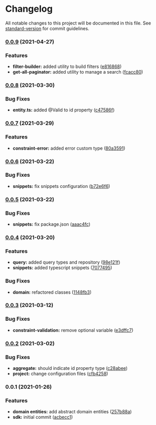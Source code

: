 # Changelog

All notable changes to this project will be documented in this file. See [standard-version](https://github.com/conventional-changelog/standard-version) for commit guidelines.

### [0.0.9](https://github.com/GEBittencourt/sdk-jsddd/compare/v0.0.8...v0.0.9) (2021-04-27)


### Features

* **filter-builder:** added utility to build filters ([e816868](https://github.com/GEBittencourt/sdk-jsddd/commit/e816868ba901d5cf0e3b853aeb886c8fc8b9349f))
* **get-all-paginator:** added utility to manage a search ([fcacc80](https://github.com/GEBittencourt/sdk-jsddd/commit/fcacc8043c64331ab18fb8930b4d9d75b4a7e578))

### [0.0.8](https://github.com/GEBittencourt/sdk-jsddd/compare/v0.0.7...v0.0.8) (2021-03-30)


### Bug Fixes

* **entity.ts:** added @Valid to id property ([c47586f](https://github.com/GEBittencourt/sdk-jsddd/commit/c47586fc6c30fce7a08aea4381f5c62117d55c8d))

### [0.0.7](https://github.com/GEBittencourt/sdk-jsddd/compare/v0.0.6...v0.0.7) (2021-03-29)


### Features

* **constraint-error:** added error custom type ([80a3591](https://github.com/GEBittencourt/sdk-jsddd/commit/80a35910e97c40d66a633c926d4e19ea8eecc016))

### [0.0.6](https://github.com/GEBittencourt/sdk-jsddd/compare/v0.0.5...v0.0.6) (2021-03-22)


### Bug Fixes

* **snippets:** fix snippets configuration ([b72e6f6](https://github.com/GEBittencourt/sdk-jsddd/commit/b72e6f69d3bae2567147bdfe16daf9553070cfd2))

### [0.0.5](https://github.com/GEBittencourt/sdk-jsddd/compare/v0.0.4...v0.0.5) (2021-03-22)


### Bug Fixes

* **snippets:** fix package.json ([aaac4fc](https://github.com/GEBittencourt/sdk-jsddd/commit/aaac4fca635eac7e13d8aa53b091c31f08a92122))

### [0.0.4](https://github.com/GEBittencourt/sdk-jsddd/compare/v0.0.3...v0.0.4) (2021-03-20)


### Features

* **query:** added query types and repository ([98e121f](https://github.com/GEBittencourt/sdk-jsddd/commit/98e121f15ba08901d6bb83dbacdaa8ab3033f51c))
* **snippets:** added typescript snippets ([7077495](https://github.com/GEBittencourt/sdk-jsddd/commit/707749520a9aba574af3fa20c26a04a30d455e29))


### Bug Fixes

* **domain:** refactored classes ([1148fb3](https://github.com/GEBittencourt/sdk-jsddd/commit/1148fb3c991443121934f1ec6f999bd3fe735f2b))

### [0.0.3](https://github.com/GEBittencourt/sdk-jsddd/compare/v0.0.2...v0.0.3) (2021-03-12)


### Bug Fixes

* **constraint-validation:** remove optional variable ([e3dffc7](https://github.com/GEBittencourt/sdk-jsddd/commit/e3dffc7209f4a5d088a84b927449c9a8b445f0c1))

### [0.0.2](https://github.com/GEBittencourt/sdk-jsddd/compare/v0.0.1...v0.0.2) (2021-03-02)


### Bug Fixes

* **aggregate:** should indicate id property type ([c28abee](https://github.com/GEBittencourt/sdk-jsddd/commit/c28abee07df31efb6bed18bbe0eb8fa2d88acb14))
* **project:** change configuration files ([cfb4258](https://github.com/GEBittencourt/sdk-jsddd/commit/cfb425842d9e0cd7ae3fbe4f1670e65bef4c8fd8))

### 0.0.1 (2021-01-26)


### Features

* **domain entities:** add abstract domain entities ([257b88a](https://github.com/GEBittencourt/sdk-jsddd/commit/257b88a11dc8f9f23ba25c6bc342aa3057be9a76))
* **sdk:** initial commit ([acbecc1](https://github.com/GEBittencourt/sdk-jsddd/commit/acbecc1db0bc35daf445643632013b8b48fd51db))
